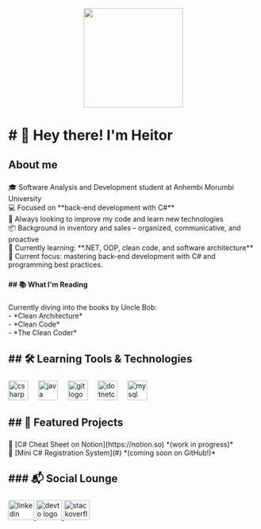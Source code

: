 <div align="center">
  <img height="200" src="https://media0.giphy.com/media/v1.Y2lkPTc5MGI3NjExOHB6M3l0M3gyMnMyZmlmYWF0MnB0dnlqcjA1eTZseDNlM2VkODl6diZlcD12MV9pbnRlcm5hbF9naWZfYnlfaWQmY3Q9Zw/1y0zSu5hYE1pJSdqmI/giphy.gif"  />
</div>

###

<h1 align="left"># 👋 Hey there! I'm Heitor</h1>

###

<h2 align="left">About me</h2>

###

<p align="left">🎓 Software Analysis and Development student at Anhembi Morumbi University  <br>💻 Focused on **back-end development with C#**  <br>🔁 Always looking to improve my code and learn new technologies  <br>📦 Background in inventory and sales – organized, communicative, and proactive  <br>🌱 Currently learning: **.NET, OOP, clean code, and software architecture**<br>🎯 Current focus: mastering back-end development with C# and programming best practices.</p>

###

<h4 align="left">## 📚 What I'm Reading</h4>

###

<p align="left">Currently diving into the books by Uncle Bob:<br>- *Clean Architecture*<br>- *Clean Code*<br>- *The Clean Coder*</p>

###

<h2 align="left">## 🛠️ Learning Tools & Technologies</h2>

###

<div align="left">
  <img src="https://cdn.jsdelivr.net/gh/devicons/devicon/icons/csharp/csharp-original.svg" height="40" alt="csharp logo"  />
  <img width="12" />
  <img src="https://cdn.jsdelivr.net/gh/devicons/devicon/icons/java/java-original.svg" height="40" alt="java logo"  />
  <img width="12" />
  <img src="https://cdn.jsdelivr.net/gh/devicons/devicon/icons/git/git-original.svg" height="40" alt="git logo"  />
  <img width="12" />
  <img src="https://cdn.jsdelivr.net/gh/devicons/devicon/icons/dotnetcore/dotnetcore-original.svg" height="40" alt="dotnetcore logo"  />
  <img width="12" />
  <img src="https://cdn.jsdelivr.net/gh/devicons/devicon/icons/mysql/mysql-original.svg" height="40" alt="mysql logo"  />
</div>

###

<h2 align="left">## 🚀 Featured Projects</h2>

###

<p align="left">🔹 [C# Cheat Sheet on Notion](https://notion.so) *(work in progress)*  <br>🔹 [Mini C# Registration System](#) *(coming soon on GitHub!)*</p>

###

<h2 align="left">
### 📬 Social Lounge</h2>

###

<div align="left">
  <a href="www.linkedin.com/in/heitornobrega1997" target="_blank">
    <img src="https://raw.githubusercontent.com/maurodesouza/profile-readme-generator/master/src/assets/icons/social/linkedin/default.svg" width="52" height="40" alt="linkedin logo"  />
  </a>
  <a href="https://dev.to/heitor_nobrega" target="_blank">
    <img src="https://raw.githubusercontent.com/maurodesouza/profile-readme-generator/master/src/assets/icons/social/devto/default.svg" width="52" height="40" alt="devto logo"  />
  </a>
  <a href="https://stackoverflow.com/users/30197585/heitor-nobrega" target="_blank">
    <img src="https://raw.githubusercontent.com/maurodesouza/profile-readme-generator/master/src/assets/icons/social/stackoverflow/default.svg" width="52" height="40" alt="stackoverflow logo"  />
  </a>
</div>

###

